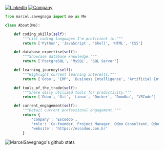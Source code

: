 [![LinkedIn](https://img.shields.io/badge/LinkedIn-MarcelSavegnago-blue)](https://www.linkedin.com/in/marcelsavegnago/)
[![Company](https://img.shields.io/badge/Company-Escodoo-blueviolet)](https://www.escodoo.com.br)

```python
from marcel.savegnago import me as Me

class About(Me):

    def coding_skills(self):
        """List coding languages I'm proficient in."""
        return ['Python', 'JavaScript', 'Shell', 'HTML', 'CSS']

    def database_expertise(self):
        """Showcase database knowledge."""
        return ['PostgreSQL', 'MySQL', 'SQL Server']

    def learning_journey(self):
        """Highlight current learning interests."""
        return ['Odoo', 'ERP', 'Business Intelligence', 'Artificial Intelligence', 'Design Patterns', 'Advanced Python']

    def tools_of_the_trade(self):
        """Share daily utilized tools for productivity."""
        return ['Odoo', 'Git', 'Linux', 'Docker', 'Doodba', 'VSCode']

    def current_engagement(self):
        """Detail current professional engagement."""
        return {
            'company': 'Escodoo',
            'role': 'Co-founder, Project Manager, Odoo Consultant, Odoo Developer',
            'website': 'https://escodoo.com.br'
        }

```
![MarcelSavegnago's github stats](https://github-readme-stats.vercel.app/api?username=marcelsavegnago&show_icons=true&hide_border=true&theme=buefy)
